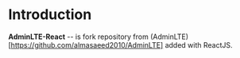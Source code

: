 Introduction
============

**AdminLTE-React** -- is fork repository from (AdminLTE)[https://github.com/almasaeed2010/AdminLTE] added with ReactJS.